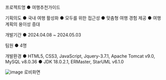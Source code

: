 프로젝트명 
● 여행추천가이드

기획의도 
● 국내 여행 활성화
● 모두를 위한 접근성
● 맞춤형 여행 경험 제공
● 여행 계획의 용이성 증대

개발기간 
● 2024.04.08 ~ 2024.05.03

팀원
● 4명

개발환경
● HTML5, CSS3, JavaScript, Jquery-3.7.1, Apache Tomcat v9.0, MySQL v8.0.36
● JDK 18.0.2.1, ERMaster, StarUML v6.1.0


![image](https://github.com/iseuljang/trip_first_teamproject/assets/173334655/e6712716-bbc5-4e61-96ad-79cd2c547f7c)
로비화면

